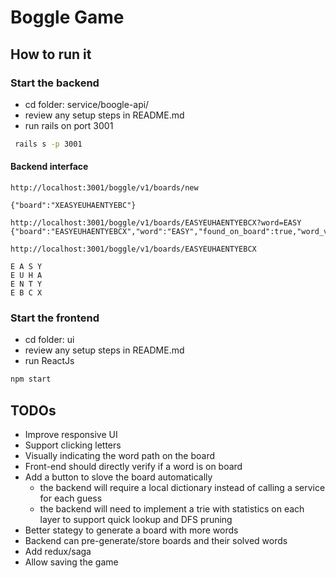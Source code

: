 # Boggle Game

## How to run it

### Start the backend

* cd folder: service/boogle-api/
* review any setup steps in README.md
* run rails on port 3001

```bash
 rails s -p 3001
```

#### Backend interface

```
http://localhost:3001/boggle/v1/boards/new

{"board":"XEASYEUHAENTYEBC"}
```

```
http://localhost:3001/boggle/v1/boards/EASYEUHAENTYEBCX?word=EASY
{"board":"EASYEUHAENTYEBCX","word":"EASY","found_on_board":true,"word_valid":true}
```


```
http://localhost:3001/boggle/v1/boards/EASYEUHAENTYEBCX

E A S Y
E U H A
E N T Y
E B C X
```


### Start the frontend

* cd folder: ui
* review any setup steps in README.md
* run ReactJs

```bash
npm start
```

## TODOs

* Improve responsive UI  
* Support clicking letters
* Visually indicating the word path on the board
* Front-end should directly verify if a word is on board
* Add a button to slove the board automatically
  * the backend will require a local dictionary instead of calling a service for each guess
  * the backend will need to implement a trie with statistics on each layer to support quick lookup and DFS pruning
* Better stategy to generate a board with more words
* Backend can pre-generate/store boards and their solved words
* Add redux/saga 
* Allow saving the game
  
